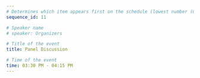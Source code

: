 ```yaml
---
# Determines which item appears first on the schedule (lowest number (0) appears first)
sequence_id: 11

# Speaker name
# speaker: Organizers

# Title of the event
title: Panel Discussion

# Time of the event
time: 03:30 PM - 04:15 PM
---
```


